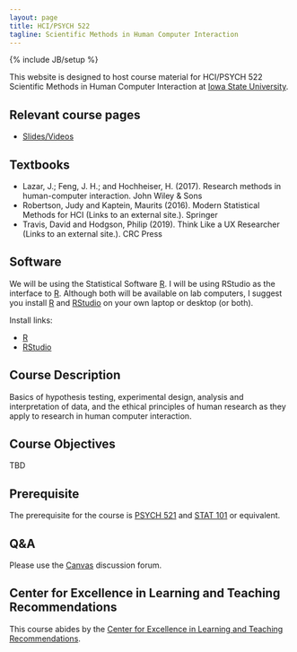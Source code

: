 ```yaml
---
layout: page
title: HCI/PSYCH 522
tagline: Scientific Methods in Human Computer Interaction
---
```

{% include JB/setup %}

This website is designed to host course material for HCI/PSYCH 522 
Scientific Methods in Human Computer Interaction at 
[Iowa State University](http://www.iastate.edu).


## Relevant course pages

- [Slides/Videos](slides)


## Textbooks

- Lazar, J.; Feng, J. H.; and Hochheiser, H. (2017). Research methods in human-computer interaction. John Wiley & Sons
- Robertson, Judy and Kaptein, Maurits (2016). Modern Statistical Methods for HCI (Links to an external site.). Springer
- Travis, David and Hodgson, Philip (2019). Think Like a UX Researcher (Links to an external site.). CRC Press



## Software 

We will be using the Statistical Software [R](https://www.r-project.org/). 
I will be using RStudio as the interface to [R](https://www.r-project.org/). 
Although both will be available on lab computers, I suggest you install 
[R](https://www.r-project.org/) and [RStudio](https://www.rstudio.com/) 
on your own laptop or desktop (or both).

Install links:

- [R](https://mirror.las.iastate.edu/CRAN/)
- [RStudio](https://www.rstudio.com/products/rstudio/download/) 




## Course Description

Basics of hypothesis testing, experimental design, 
analysis and interpretation of data, 
and the ethical principles of human research as they apply to research in 
human computer interaction.

## Course Objectives

TBD

## Prerequisite

The prerequisite for the course is 
[PSYCH 521](https://catalog.iastate.edu/search/?P=PSYCH%20521) and 
[STAT 101](https://catalog.iastate.edu/search/?P=STAT%20101) or equivalent. 



## Q&A

Please use the [Canvas](http://canvas.iastate.edu/) discussion forum. 



## Center for Excellence in Learning and Teaching Recommendations

This course abides by the [Center for Excellence in Learning and Teaching Recommendations](http://www.celt.iastate.edu/teaching/preparing-to-teach/recommended-iowa-state-university-syllabus-statements).

